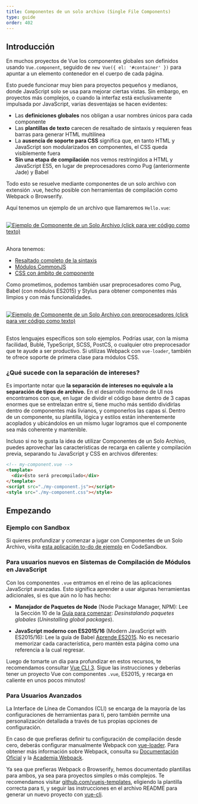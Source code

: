 ```yaml
---
title: Componentes de un solo archivo (Single File Components)
type: guide
order: 402
---
```


## Introducción

En muchos proyectos de Vue los componentes globales son definidos usando `Vue.component`, seguido de `new Vue({ el: '#container' })` para apuntar a un elemento contenedor en el cuerpo de cada página.

Esto puede funcionar muy bien para proyectos pequeños y medianos, donde JavaScript solo se usa para mejorar ciertas vistas. Sin embargo, en proyectos más complejos, o cuando la interfaz está exclusivamente impulsada por JavaScript, varias desventajas se hacen evidentes:

- Las **definiciones globales** nos obligan a usar nombres únicos para cada componente
- Las **plantillas de texto** carecen de resaltado de sintaxis y requieren feas barras para generar HTML multilínea
- La **ausencia de soporte para CSS** significa que, en tanto HTML y JavaScript son modularizados en componentes, el CSS queda visiblemente fuera
- **Sin una etapa de compilación** nos vemos restringidos a HTML y JavaScript ES5, en lugar de preprocesadores como Pug (anteriormente Jade) y Babel

Todo esto se resuelve mediante componentes de un solo archivo con extensión .vue, hecho posible con herramientas de compilación como Webpack o Browserify.

Aquí tenemos un ejemplo de un archivo que llamaremos `Hello.vue`:

<a href="https://gist.github.com/chrisvfritz/e2b6a6110e0829d78fa4aedf7cf6b235" target="_blank"><img src="/images/vue-component.png" alt="Ejemplo de Componente de un Solo Archivo (click para ver código como texto)" style="display: block; margin: 30px auto;"></a>

Ahora tenemos:

- [Resaltado completo de la sintaxis](https://github.com/vuejs/awesome-vue#source-code-editing)
- [Módulos CommonJS](https://webpack.js.org/concepts/modules/#what-is-a-webpack-module)
- [CSS con ámbito de componente](https://vue-loader.vuejs.org/en/features/scoped-css.html)

Como prometimos, podemos también usar preprocesadores como Pug, Babel (con módulos ES2015) y Stylus para obtener componentes más limpios y con más funcionalidades.

<a href="https://gist.github.com/chrisvfritz/1c9f2daea9bc078dcb47e9a82e5f7587" target="_blank"><img src="/images/vue-component-with-preprocessors.png" alt="Ejemplo de Componente de un Solo Archivo con preprocesadores (click para ver código como texto)" style="display: block; margin: 30px auto;"></a>

Estos lenguajes específicos son solo ejemplos. Podrías usar, con la misma facilidad, Bublé, TypeScript, SCSS, PostCS, o cualquier otro preprocesador que te ayude a ser productivo. Si utilizas Webpack con `vue-loader`, también te ofrece soporte de primera clase para módulos CSS.

### ¿Qué sucede con la separación de intereses?

Es importante notar que **la separación de intereses no equivale a la separación de tipos de archivo.** En el desarrollo moderno de UI nos encontramos con que, en lugar de dividir el código base dentro de 3 capas enormes que se entrelazan entre sí, tiene mucho más sentido dividirlas dentro de componentes más livianos, y componerlos las capas sí. Dentro de un componente, su plantilla, lógica y estilos están inherentemente acoplados y ubicándolos en un mismo lugar logramos que el componente sea más coherente y mantenible.

Incluso si no te gusta la idea de utilizar Componentes de un Solo Archivo, puedes aprovechar las características de recarga en caliente y compilación previa, separando tu JavaScript y CSS en archivos diferentes:

``` html
<!-- my-component.vue -->
<template>
  <div>Esto será precompilado</div>
</template>
<script src="./my-component.js"></script>
<style src="./my-component.css"></style>
```

## Empezando

### Ejemplo con Sandbox

Si quieres profundizar y comenzar a jugar con Componentes de un Solo Archivo, visita [esta aplicación to-do de ejemplo](https://codesandbox.io/s/o29j95wx9) en CodeSandbox.

### Para usuarios nuevos en Sistemas de Compilación de Módulos en JavaScript

Con los componentes `.vue` entramos en el reino de las aplicaciones JavaScript avanzadas. Esto significa aprender a usar algunas herramientas adicionales, si es que aún no lo has hecho:

- **Manejador de Paquetes de Node** (Node Package Manager, NPM): Lee la Sección 10 de la [Guía para comenzar](https://docs.npmjs.com/getting-started/what-is-npm): _Desinstalando paquetes globales_ (_Uninstalling global packages_).

- **JavaScript moderno con ES2015/16** (Modern JavaScript with ES2015/16): Lee la guía de Babel [Aprende ES2015](https://babeljs.io/docs/learn-es2015/). No es necesario memorizar cada característica, pero mantén esta página como una referencia a la cual regresar.

Luego de tomarte un día para profundizar en estos recursos, te recomendamos consultar [Vue CLI 3](https://cli.vuejs.org/). Sigue las instrucciones y deberías tener un proyecto Vue con componentes `.vue`, ES2015, y recarga en caliente en unos pocos minutos!

### Para Usuarios Avanzados

La Interface de Línea de Comandos (CLI) se encarga de la mayoría de las configuraciones de herramientas para ti, pero también permite una personalización detallada a través de tus propias opciones de configuración.

En caso de que prefieras definir tu configuración de compilación desde cero, deberás configurar manualmente Webpack con [vue-loader](https://vue-loader.vuejs.org/). Para obtener más información sobre Webpack, consulta su [Documentación Oficial](https://webpack.js.org/configuration/) y la [Academia Webpack](https://webpack.academy/p/the-core-concepts).

Ya sea que prefieras Webpack o Browserify, hemos documentado plantillas para ambos, ya sea para proyectos simples o más complejos. Te recomendamos visitar [github.com/vuejs-templates](https://github.com/vuejs-templates), eligiendo la plantilla correcta para ti, y seguir las instrucciones en el archivo README para generar un nuevo proyecto con [vue-cli](https://github.com/vuejs/vue-cli).
